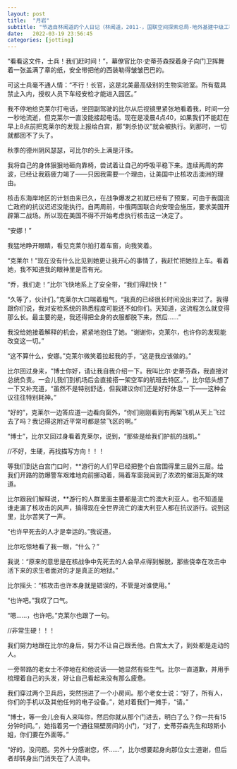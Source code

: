```yaml
---
layout: post
title:  "月岩"
subtitle: "节选自林闻道的个人日记（林闻道，2011-，国联空间探索总局-地外基建中级工程师）"
date:   2022-03-19 23:56:45
categories: [jotting]
---
```


“看看这文件，士兵！我们赶时间！”，幕僚官比尔·史蒂芬森探着身子向门卫挥舞着一张盖满了章的纸，安全带把他的西装勒得皱皱巴巴的。

可这士兵毫不通人情：“不行！长官，这是北美最高级别的生物实验室。所有载具禁止入内，授权人员下车经安检才能进入园区。”

我不停地给克莱尔打电话，坐回副驾驶的比尔从后视镜里紧张地看着我，时间一分一秒地流逝，但克莱尔一直没能接起电话。现在是凌晨4点40，如果我们不能赶在早上8点前把克莱尔的发现上报给白宫，那“刺杀协议”就会被执行。到那时，一切就都回不了头了。

秋季的德州阴风瑟瑟，可比尔的头上满是汗珠。

我将自己的身体狠狠地砸向靠椅，尝试着让自己的呼吸平稳下来。连续两周的奔波，已经让我筋疲力竭了——只因我需要一个理由，让美国中止核攻击澳洲的理由。

核击东海岸地区的计划由来已久，在战争爆发之初就已经有了预案，可由于我国流亡政府的抗议迟迟没能执行。自两周前，中俄两国联合向安理会施压，要求美国开辟第二战场。所以现在美国不得不开始考虑执行核击这一决定了。


“安娜！”

我猛地睁开眼睛，看见克莱尔拍打着车窗，向我笑着。

“克莱尔！”现在没有什么比见到她更让我开心的事情了，我赶忙把她拉上车。看着她，我不知道我的眼神里是否有光。

“乔，我们走！”比尔飞快地系上了安全带，“我们得赶快！”


“久等了，伙计们。”克莱尔大口喘着粗气，“我真的已经很长时间没出来过了。我得跟你们说，我对安检系统的熟悉程度可能还不如你们。天知道，这流程怎么就变得那么长。最主要的是，我还得把全身的衣服都脱下来，然后……”

我没给她接着解释的机会，紧紧地抱住了她。“谢谢你，克莱尔，也许你的发现能改变这一切。”

“这不算什么，安娜。”克莱尔微笑着拉起我的手，“这是我应该做的。”

比尔回过身来，“博士你好，请让我自我介绍一下。我叫比尔·史蒂芬森，我直接对总统负责。一会儿我们到机场后会直接搭一架空军的航班去特区。”，比尔低头想了一下又补充道，“虽然不是特别舒适，但我建议你们还是好好休息一下——这种会议往往特别耗神。”

“好的”，克莱尔一边答应道一边看向窗外，“你们刚刚看到有两架飞机从天上飞过去了吗？我记得这附近平常可都是禁飞区的啊。”

“博士”，比尔又回过身看着克莱尔，说到，“那些是给我们护航的战机。”

//不好，生硬，再找描写方向！！！


等我们到达白宫门口时，**游行的人们早已经把整个白宫围得里三层外三层。给我们开路的防爆警车艰难地向前挪动着，隔着车窗我闻到了浓浓的催泪瓦斯的味道。

比尔跟我们解释说，**游行的人群里面主要都是流亡的澳大利亚人。也不知道是谁走漏了核攻击的风声，搞得现在全世界流亡的澳大利亚人都在抗议游行。说到这里，比尔苦笑了一声。

“也许早死去的人才是幸运的。”我说道。

比尔吃惊地看了我一眼，“什么？”

我说：“原来的意思是在核战争中先死去的人会早点得到解脱，那些侥幸在攻击中活下来的求生者面对的才是真正的地狱。”

比尔摇头：“核攻击也许本身就是错误的，不管是对谁使用。”

“也许吧。”我叹了口气。

“嗯……，也许吧。”克莱尔也跟了一句。

//非常生硬！！！


我们努力地跟在比尔的身后，努力不让自己跟丢他。白宫太大了，到处都是走动的人。

一旁带路的老女士不停地在和他说话——她显然有些生气。比尔一直道歉，并用手梳理着自己的头发，好让自己看起来没有那么疲惫。

我们穿过两个卫兵后，突然拐进了一个小房间。那个老女士说：“好了，所有人，你们的手机以及其他任何的电子设备。”，她对着我们一摊手，“请。”

“博士，等一会儿会有人来叫你，然后你就从那个门进去，明白了么？你一共有15分钟时间。”，她指着另一个通往隔壁房间的小门，“对了，史蒂芬森先生和琼斯小姐，你们要在外面等。”

“好的，没问题。另外十分感谢您，怀……”，比尔想要起身向那位女士道谢，但后者却转身出门消失在了人流中。